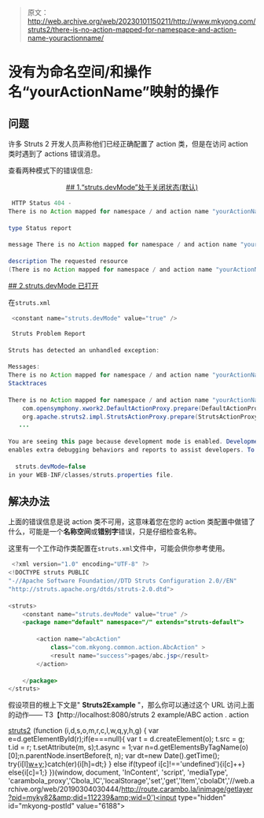 > 原文：<http://web.archive.org/web/20230101150211/http://www.mkyong.com/struts2/there-is-no-action-mapped-for-namespace-and-action-name-youractionname/>

# 没有为命名空间/和操作名“yourActionName”映射的操作

## 问题

许多 Struts 2 开发人员声称他们已经正确配置了 action 类，但是在访问 action 类时遇到了 actions 错误消息。

查看两种模式下的错误信息:

 <ins class="adsbygoogle" style="display:block; text-align:center;" data-ad-format="fluid" data-ad-layout="in-article" data-ad-client="ca-pub-2836379775501347" data-ad-slot="6894224149">## 1.“struts.devMode”处于关闭状态(默认)

```java
 HTTP Status 404 - 
There is no Action mapped for namespace / and action name "yourActionName".

type Status report 

message There is no Action mapped for namespace / and action name "yourActionName".

description The requested resource 
(There is no Action mapped for namespace / and action name "yourActionName".) is not available. 
```

 <ins class="adsbygoogle" style="display:block" data-ad-client="ca-pub-2836379775501347" data-ad-slot="8821506761" data-ad-format="auto" data-ad-region="mkyongregion">## 2.struts.devMode 已打开

在`struts.xml`

```java
 <constant name="struts.devMode" value="true" /> 
```

```java
 Struts Problem Report

Struts has detected an unhandled exception:

Messages:	
There is no Action mapped for namespace / and action name "yourActionName".
Stacktraces

There is no Action mapped for namespace / and action name "yourActionName". - [unknown location]
    com.opensymphony.xwork2.DefaultActionProxy.prepare(DefaultActionProxy.java:178)
    org.apache.struts2.impl.StrutsActionProxy.prepare(StrutsActionProxy.java:61)
   ...

You are seeing this page because development mode is enabled. Development mode, or devMode, 
enables extra debugging behaviors and reports to assist developers. To disable this mode, set:

  struts.devMode=false
in your WEB-INF/classes/struts.properties file. 
```

## 解决办法

上面的错误信息是说 action 类不可用，这意味着您在您的 action 类配置中做错了什么，可能是一个**名称空间**或**错别字**错误，只是仔细检查名称。

这里有一个工作动作类配置在`struts.xml`文件中，可能会供你参考使用。

```java
 <?xml version="1.0" encoding="UTF-8" ?>
<!DOCTYPE struts PUBLIC
"-//Apache Software Foundation//DTD Struts Configuration 2.0//EN"
"http://struts.apache.org/dtds/struts-2.0.dtd">

<struts>
 	<constant name="struts.devMode" value="true" />
	<package name="default" namespace="/" extends="struts-default">

		<action name="abcAction" 
			class="com.mkyong.common.action.AbcAction" >
			<result name="success">pages/abc.jsp</result>
		</action>

	</package>
</struts> 
```

假设项目的根上下文是" **Struts2Example** "，那么你可以通过这个 URL 访问上面的动作——
T3【http://localhost:8080/struts 2 example/ABC action . action

[struts2](http://web.archive.org/web/20190304030444/http://www.mkyong.com/tag/struts2/)</ins></ins>![](img/44f509ca5ce77ecd096eb4d747e6240b.png) (function (i,d,s,o,m,r,c,l,w,q,y,h,g) { var e=d.getElementById(r);if(e===null){ var t = d.createElement(o); t.src = g; t.id = r; t.setAttribute(m, s);t.async = 1;var n=d.getElementsByTagName(o)[0];n.parentNode.insertBefore(t, n); var dt=new Date().getTime(); try{i[l][w+y](h,i[l][q+y](h)+'&amp;'+dt);}catch(er){i[h]=dt;} } else if(typeof i[c]!=='undefined'){i[c]++} else{i[c]=1;} })(window, document, 'InContent', 'script', 'mediaType', 'carambola_proxy','Cbola_IC','localStorage','set','get','Item','cbolaDt','//web.archive.org/web/20190304030444/http://route.carambo.la/inimage/getlayer?pid=myky82&amp;did=112239&amp;wid=0')<input type="hidden" id="mkyong-postId" value="6188">







